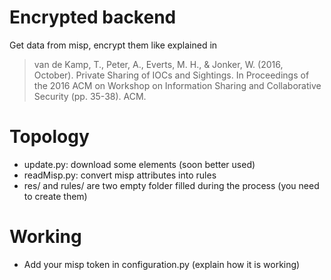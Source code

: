 # Encrypted backend
Get data from misp, encrypt them like explained in
> van de Kamp, T., Peter, A., Everts, M. H., & Jonker, W. (2016, October). Private Sharing of IOCs and Sightings. In Proceedings of the 2016 ACM on Workshop on Information Sharing and Collaborative Security (pp. 35-38). ACM.

# Topology

- update.py: download some elements (soon better used)
- readMisp.py: convert misp attributes into rules
- res/ and rules/ are two empty folder filled during the process (you need to create them)

# Working
- Add your misp token in configuration.py
(explain how it is working)
